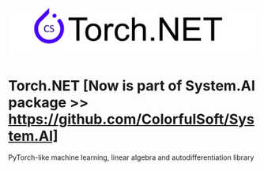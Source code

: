 ![logo](https://github.com/ColorfulSoft/System.AI/blob/master/Logo/Torch.NET_logo.png)

# Torch.NET [Now is part of System.AI package >> https://github.com/ColorfulSoft/System.AI]
PyTorch-like machine learning, linear algebra and autodifferentiation library
